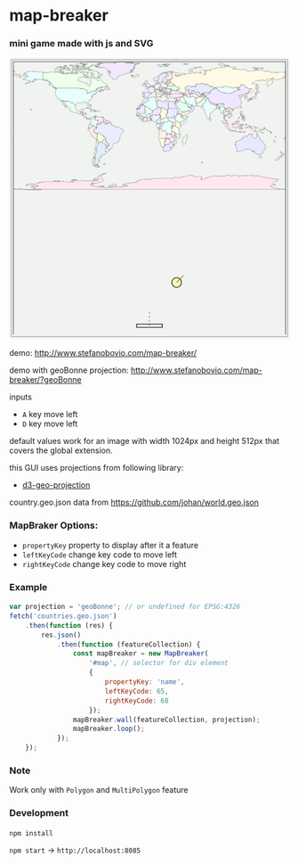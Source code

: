 # map-breaker

### mini game made with js and SVG
![Preview of the Game displaying world countries in EPSG:4326](./map-breaker-screenshot.png)

demo: http://www.stefanobovio.com/map-breaker/

demo with geoBonne projection: http://www.stefanobovio.com/map-breaker/?geoBonne

inputs

- `A` key move left 
- `D` key move left 


default values work for an image with width 1024px and height 512px that covers the global extension.

this GUI uses projections from following library:

- [d3-geo-projection](https://github.com/d3/d3-geo-projection)

country.geo.json data from https://github.com/johan/world.geo.json

### MapBraker Options:

- `propertyKey` property to display after it a feature 
- `leftKeyCode` change key code to move left
- `rightKeyCode` change key code to move right

### Example

```js
var projection = 'geoBonne'; // or undefined for EPSG:4326
fetch('countries.geo.json')
    .then(function (res) {
        res.json()
            .then(function (featureCollection) {
                const mapBreaker = new MapBreaker(
                    '#map', // selector for div element
                    {
                        propertyKey: 'name',
                        leftKeyCode: 65,
                        rightKeyCode: 68
                    });
                mapBreaker.wall(featureCollection, projection);
                mapBreaker.loop();
            });
    });
```
### Note

Work only with `Polygon` and `MultiPolygon` feature

### Development

`npm install`

`npm start` -> `http://localhost:8085`
